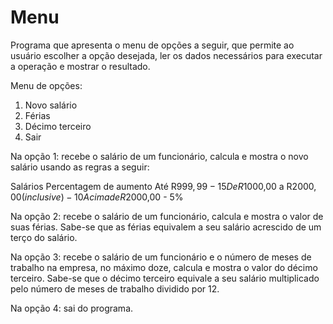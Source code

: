 # Menu
Programa que apresenta o menu de opções a seguir, que permite ao usuário escolher a
opção desejada, ler os dados necessários para executar a operação e mostrar o resultado.

Menu de opções:
1) Novo salário
2) Férias
3) Décimo terceiro
4) Sair
   
Na opção 1: recebe o salário de um funcionário, calcula e mostra o novo salário usando as
regras a seguir:

Salários                              Percentagem de aumento
Até R$999,99                          - 15%
De R$1000,00 a R$2000,00 (inclusive)  - 10%
Acima de R$2000,00                    - 5%

Na opção 2: recebe o salário de um funcionário, calcula e mostra o valor de suas férias. Sabe-se
que as férias equivalem a seu salário acrescido de um terço do salário.

Na opção 3: recebe o salário de um funcionário e o número de meses de trabalho na empresa, no
máximo doze, calcula e mostra o valor do décimo terceiro. Sabe-se que o décimo terceiro
equivale a seu salário multiplicado pelo número de meses de trabalho dividido por 12.

Na opção 4: sai do programa.
